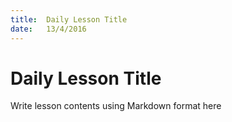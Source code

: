 ```yaml
---
title:  Daily Lesson Title
date:   13/4/2016
---
```


# Daily Lesson Title

Write lesson contents using Markdown format here
